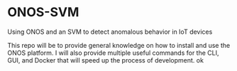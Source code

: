 # ONOS-SVM
Using ONOS and an SVM to detect anomalous behavior in IoT devices

This repo will be to provide general knowledge on how to install and use the ONOS platform.
I will also provide multiple useful commands for the CLI, GUI, and Docker that will speed up 
the process of development.
ok
